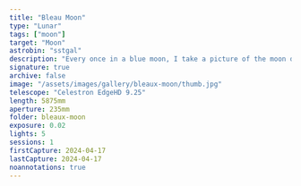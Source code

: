 ```yaml
---
title: "Bleau Moon"
type: "Lunar"
tags: ["moon"]
target: "Moon"
astrobin: "sstgal"
description: "Every once in a blue moon, I take a picture of the moon during the day. And it's blue."
signature: true
archive: false
image: "/assets/images/gallery/bleaux-moon/thumb.jpg"
telescope: "Celestron EdgeHD 9.25"
length: 5875mm
aperture: 235mm
folder: bleaux-moon
exposure: 0.02
lights: 5
sessions: 1
firstCapture: 2024-04-17
lastCapture: 2024-04-17
noannotations: true
---
```

